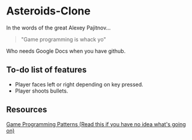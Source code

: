 Asteroids-Clone
===============

In the words of the great Alexey Pajitnov...

>"Game programming is whack yo"

Who needs Google Docs when you have github.

## To-do list of features
- Player faces left or right depending on key pressed.
- Player shoots bullets.


## Resources
[Game Programming Patterns (Read this if you have no idea what's going on)](http://gameprogrammingpatterns.com/)